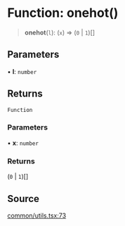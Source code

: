 # Function: onehot()

> **onehot**(`l`): (`x`) => (`0` \| `1`)[]

## Parameters

• **l**: `number`

## Returns

`Function`

### Parameters

• **x**: `number`

### Returns

(`0` \| `1`)[]

## Source

[common/utils.tsx:73](https://github.com/riyavsinha/logomakerjs/blob/1a68b30ba77ebc4d7364dc66477b45820dec335d/src/common/utils.tsx#L73)

